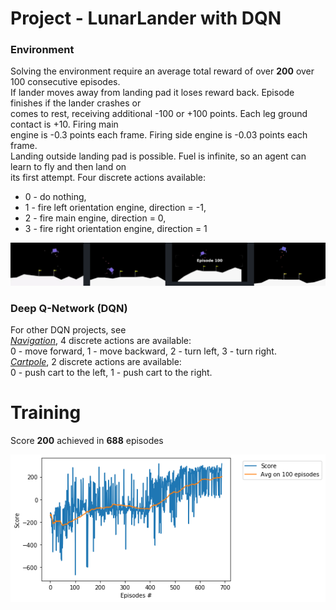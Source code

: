 # Project -  LunarLander with DQN

### Environment

Solving the environment require an average total reward of over **200** over 100 consecutive episodes.   
If lander moves away from landing pad it loses reward back. Episode finishes if the lander crashes or   
comes to rest, receiving additional -100 or +100 points. Each leg ground contact is +10. Firing main   
engine is -0.3 points each frame. Firing side engine is -0.03 points each frame.   
Landing outside landing pad is possible. Fuel is infinite, so an agent can learn to fly and then land on   
its first attempt. Four discrete actions available:   
* 0 - do nothing, 
* 1 - fire left orientation engine, direction = -1,
* 2 - fire main engine,   direction = 0,
* 3 - fire right orientation engine, direction = 1

![](images/LunaLander.png)

### Deep Q-Network (DQN)

For other DQN projects, see    
[_Navigation_](https://github.com/Rafael1s/Deep-Reinforcement-Learning-Udacity/tree/master/Project-1_Navigation-DQN), 4 discrete actions are available:     
0 - move forward, 1 - move backward, 2 - turn left, 3 - turn right.    
[_Cartpole_](https://github.com/Rafael1s/Deep-Reinforcement-Learning-Udacity/edit/master/Cartpole-Deep-Q-Learning), 2 discrete actions are available:  
0 - push cart to the left, 1 - push cart to the right.

# Training  

Score **200** achieved in **688** episodes  

![](images/plot-LunaLander-v2-DQN-688epis.png)


